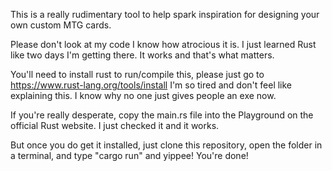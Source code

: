 This is a really rudimentary tool to help spark inspiration for designing your own custom MTG cards. 

Please don't look at my code I know how atrocious it is. I just learned Rust like two days I'm getting there. It works and that's what matters. 

You'll need to install rust to run/compile this, please just go to https://www.rust-lang.org/tools/install I'm so tired and don't feel like explaining this. I know why no one just gives people an exe now. 

If you're really desperate, copy the main.rs file into the Playground on the official Rust website. I just checked it and it works.

But once you do get it installed, just clone this repository, open the folder in a terminal, and type "cargo run" and yippee! You're done!
